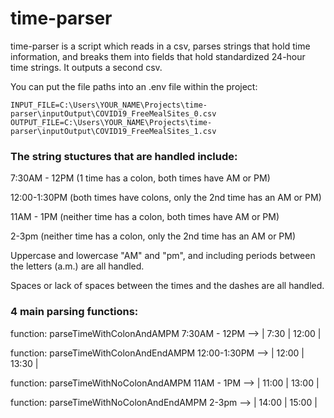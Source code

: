 # time-parser

time-parser is a script which reads in a csv, parses strings that hold time information, and breaks them into fields that hold standardized 24-hour time strings.  It outputs a second csv.

You can put the file paths into an .env file within the project:

    INPUT_FILE=C:\Users\YOUR_NAME\Projects\time-parser\inputOutput\COVID19_FreeMealSites_0.csv
    OUTPUT_FILE=C:\Users\YOUR_NAME\Projects\time-parser\inputOutput\COVID19_FreeMealSites_1.csv

### The string stuctures that are handled include:

7:30AM - 12PM (1 time has a colon, both times have AM or PM)

12:00-1:30PM (both times have colons, only the 2nd time has an AM or PM)

11AM - 1PM (neither time has a colon, both times have AM or PM)

2-3pm (neither time has a colon, only the 2nd time has an AM or PM)

Uppercase and lowercase "AM" and "pm", and including periods between the letters (a.m.) are all handled.

Spaces or lack of spaces between the times and the dashes are all handled.

### 4 main parsing functions:

function: parseTimeWithColonAndAMPM
7:30AM - 12PM --> | 7:30 | 12:00 |

function: parseTimeWithColonAndEndAMPM
12:00-1:30PM --> | 12:00 | 13:30 |

function: parseTimeWithNoColonAndAMPM
11AM - 1PM --> | 11:00 | 13:00 |

function: parseTimeWithNoColonAndEndAMPM
2-3pm --> | 14:00 | 15:00 |

